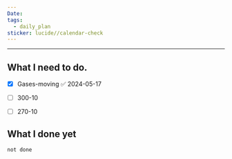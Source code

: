 ```yaml
---
Date: 
tags:
  - daily_plan
sticker: lucide//calendar-check
---
```

---
## What I need to do.

- [x] Gases-moving ✅ 2024-05-17
- [ ] 300-10
- [ ] 270-10



## What I done yet
```tasks
not done
```
